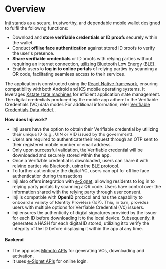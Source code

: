 # Overview

Inji stands as a secure, trustworthy, and dependable mobile wallet designed to fulfil the following functions:

* Download and **store verifiable credentials or ID proofs** securely within the wallet.
* Conduct **offline face authentication** against stored ID proofs to verify the user's presence.
* **Share verifiable credentials** or ID proofs with relying parties without requiring an internet connection, utilizing Bluetooth Low Energy (BLE).
* Enable users to **log in to online portals** of relying parties by scanning a QR code, facilitating seamless access to their services.

The application is constructed using the [React Native framework](https://reactnative.dev/), ensuring compatibility with both Android and iOS mobile operating systems. It leverages [Xstate state machines](https://xstate.js.org/docs/) for efficient application state management. The digital credentials produced by the mobile app adhere to the Verifiable Credentials (VC) data model. For additional information, refer [Verifiable Credentials Data Model](https://www.w3.org/TR/vc-data-model/).
.

**How does Inji work?**

* Inji users have the option to obtain their Verifiable credential by utilizing their unique ID (e.g., UIN or VID issued by the government). 
* Users are required to authenticate their request through an OTP sent to their registered mobile number or email address. 
* Only upon successful validation, the Verifiable credential will be downloaded and securely stored within the app. 
*	Once a Verifiable credential is downloaded, users can share it with relying parties via Bluetooth, using the [BLE protocol]((https://www.bluetooth.org/docman/handlers/downloaddoc.ashx?doc_id=441541)). 
*	To further authenticate the digital VC, users can opt for offline face authentication during transactions. 
*	Inji also offers integration with [e-Signet](https://docs.esignet.io/), allowing residents to log in to relying party portals by scanning a QR code. Users have control over the information shared with the relying party through user consent.
*	Inji is compatible with **OpenID** protocol and has the capability to onboard a variety of Identity Providers (IdP). This, in turn, provides users with multiple options for Verifiable Credential (VC) issuers.
*	Inji ensures the authenticity of digital signatures provided by the issuer for each ID before downloading it to the local device. Subsequently, it generates a HASH for each digital ID stored, utilizing it to verify the integrity of the ID before displaying it within the app at any time.


#### Backend

* The app uses [Mimoto APIs](https://mosip.stoplight.io/docs/mimoto) for generating VCs, downloading and activation.
* It uses [e-Signet APIs](https://mosip.stoplight.io/docs/identity-provider) for online login.

















